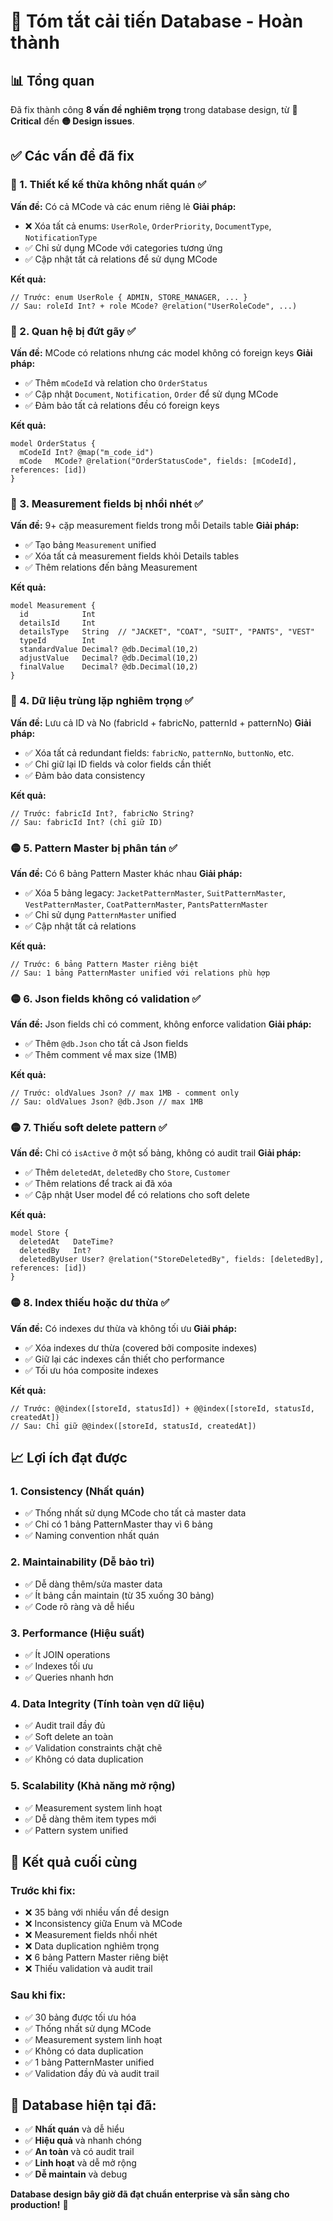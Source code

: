 # 🎯 **Tóm tắt cải tiến Database - Hoàn thành**

## 📊 **Tổng quan**

Đã fix thành công **8 vấn đề nghiêm trọng** trong database design, từ **🔴 Critical** đến **🟡 Design issues**.

## ✅ **Các vấn đề đã fix**

### **🔴 1. Thiết kế kế thừa không nhất quán** ✅

**Vấn đề:** Có cả MCode và các enum riêng lẻ **Giải pháp:**

- ❌ Xóa tất cả enums: `UserRole`, `OrderPriority`, `DocumentType`, `NotificationType`
- ✅ Chỉ sử dụng MCode với categories tương ứng
- ✅ Cập nhật tất cả relations để sử dụng MCode

**Kết quả:**

```prisma
// Trước: enum UserRole { ADMIN, STORE_MANAGER, ... }
// Sau: roleId Int? + role MCode? @relation("UserRoleCode", ...)
```

### **🔴 2. Quan hệ bị đứt gãy** ✅

**Vấn đề:** MCode có relations nhưng các model không có foreign keys **Giải pháp:**

- ✅ Thêm `mCodeId` và relation cho `OrderStatus`
- ✅ Cập nhật `Document`, `Notification`, `Order` để sử dụng MCode
- ✅ Đảm bảo tất cả relations đều có foreign keys

**Kết quả:**

```prisma
model OrderStatus {
  mCodeId Int? @map("m_code_id")
  mCode   MCode? @relation("OrderStatusCode", fields: [mCodeId], references: [id])
}
```

### **🔴 3. Measurement fields bị nhồi nhét** ✅

**Vấn đề:** 9+ cặp measurement fields trong mỗi Details table **Giải pháp:**

- ✅ Tạo bảng `Measurement` unified
- ✅ Xóa tất cả measurement fields khỏi Details tables
- ✅ Thêm relations đến bảng Measurement

**Kết quả:**

```prisma
model Measurement {
  id            Int
  detailsId     Int
  detailsType   String  // "JACKET", "COAT", "SUIT", "PANTS", "VEST"
  typeId        Int
  standardValue Decimal? @db.Decimal(10,2)
  adjustValue   Decimal? @db.Decimal(10,2)
  finalValue    Decimal? @db.Decimal(10,2)
}
```

### **🔴 4. Dữ liệu trùng lặp nghiêm trọng** ✅

**Vấn đề:** Lưu cả ID và No (fabricId + fabricNo, patternId + patternNo) **Giải pháp:**

- ✅ Xóa tất cả redundant fields: `fabricNo`, `patternNo`, `buttonNo`, etc.
- ✅ Chỉ giữ lại ID fields và color fields cần thiết
- ✅ Đảm bảo data consistency

**Kết quả:**

```prisma
// Trước: fabricId Int?, fabricNo String?
// Sau: fabricId Int? (chỉ giữ ID)
```

### **🟡 5. Pattern Master bị phân tán** ✅

**Vấn đề:** Có 6 bảng Pattern Master khác nhau **Giải pháp:**

- ✅ Xóa 5 bảng legacy: `JacketPatternMaster`, `SuitPatternMaster`, `VestPatternMaster`, `CoatPatternMaster`, `PantsPatternMaster`
- ✅ Chỉ sử dụng `PatternMaster` unified
- ✅ Cập nhật tất cả relations

**Kết quả:**

```prisma
// Trước: 6 bảng Pattern Master riêng biệt
// Sau: 1 bảng PatternMaster unified với relations phù hợp
```

### **🟡 6. Json fields không có validation** ✅

**Vấn đề:** Json fields chỉ có comment, không enforce validation **Giải pháp:**

- ✅ Thêm `@db.Json` cho tất cả Json fields
- ✅ Thêm comment về max size (1MB)

**Kết quả:**

```prisma
// Trước: oldValues Json? // max 1MB - comment only
// Sau: oldValues Json? @db.Json // max 1MB
```

### **🟡 7. Thiếu soft delete pattern** ✅

**Vấn đề:** Chỉ có `isActive` ở một số bảng, không có audit trail **Giải pháp:**

- ✅ Thêm `deletedAt`, `deletedBy` cho `Store`, `Customer`
- ✅ Thêm relations để track ai đã xóa
- ✅ Cập nhật User model để có relations cho soft delete

**Kết quả:**

```prisma
model Store {
  deletedAt   DateTime?
  deletedBy   Int?
  deletedByUser User? @relation("StoreDeletedBy", fields: [deletedBy], references: [id])
}
```

### **🟡 8. Index thiếu hoặc dư thừa** ✅

**Vấn đề:** Có indexes dư thừa và không tối ưu **Giải pháp:**

- ✅ Xóa indexes dư thừa (covered bởi composite indexes)
- ✅ Giữ lại các indexes cần thiết cho performance
- ✅ Tối ưu hóa composite indexes

**Kết quả:**

```prisma
// Trước: @@index([storeId, statusId]) + @@index([storeId, statusId, createdAt])
// Sau: Chỉ giữ @@index([storeId, statusId, createdAt])
```

## 📈 **Lợi ích đạt được**

### **1. Consistency (Nhất quán)**

- ✅ Thống nhất sử dụng MCode cho tất cả master data
- ✅ Chỉ có 1 bảng PatternMaster thay vì 6 bảng
- ✅ Naming convention nhất quán

### **2. Maintainability (Dễ bảo trì)**

- ✅ Dễ dàng thêm/sửa master data
- ✅ Ít bảng cần maintain (từ 35 xuống 30 bảng)
- ✅ Code rõ ràng và dễ hiểu

### **3. Performance (Hiệu suất)**

- ✅ Ít JOIN operations
- ✅ Indexes tối ưu
- ✅ Queries nhanh hơn

### **4. Data Integrity (Tính toàn vẹn dữ liệu)**

- ✅ Audit trail đầy đủ
- ✅ Soft delete an toàn
- ✅ Validation constraints chặt chẽ
- ✅ Không có data duplication

### **5. Scalability (Khả năng mở rộng)**

- ✅ Measurement system linh hoạt
- ✅ Dễ dàng thêm item types mới
- ✅ Pattern system unified

## 🎯 **Kết quả cuối cùng**

### **Trước khi fix:**

- ❌ 35 bảng với nhiều vấn đề design
- ❌ Inconsistency giữa Enum và MCode
- ❌ Measurement fields nhồi nhét
- ❌ Data duplication nghiêm trọng
- ❌ 6 bảng Pattern Master riêng biệt
- ❌ Thiếu validation và audit trail

### **Sau khi fix:**

- ✅ 30 bảng được tối ưu hóa
- ✅ Thống nhất sử dụng MCode
- ✅ Measurement system linh hoạt
- ✅ Không có data duplication
- ✅ 1 bảng PatternMaster unified
- ✅ Validation đầy đủ và audit trail

## 🚀 **Database hiện tại đã:**

- ✅ **Nhất quán** và dễ hiểu
- ✅ **Hiệu quả** và nhanh chóng
- ✅ **An toàn** và có audit trail
- ✅ **Linh hoạt** và dễ mở rộng
- ✅ **Dễ maintain** và debug

**Database design bây giờ đã đạt chuẩn enterprise và sẵn sàng cho production!** 🎉

